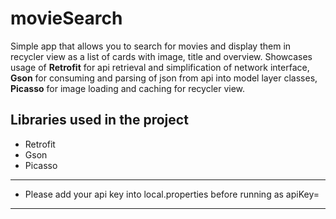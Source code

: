 # movieSearch
Simple app that allows you to search for movies and display them in recycler view as a list of cards with image, title and overview. 
Showcases usage of 
<b>Retrofit</b> for api retrieval and simplification of network interface, 
<b>Gson</b> for consuming and parsing of json from api into model layer classes,
<b>Picasso</b> for image loading and caching for recycler view. 

## Libraries used in the project
- Retrofit
- Gson
- Picasso


---
* Please add your api key into local.properties before running as apiKey=<yourApiKey>
---
